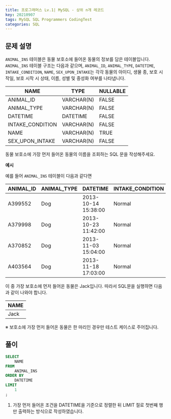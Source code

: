 ```yaml
---
title: 프로그래머스 Lv.1| MySQL - 상위 n개 레코드
key: 20210907
tags: MySQL SQL Programmers CodingTest
categories: SQL
---
```


## 문제 설명

`ANIMAL_INS` 테이블은 동물 보호소에 들어온 동물의 정보를 담은 테이블입니다. `ANIMAL_INS` 테이블 구조는 다음과 같으며, `ANIMAL_ID`, `ANIMAL_TYPE`, `DATETIME`, `INTAKE_CONDITION`, `NAME`, `SEX_UPON_INTAKE`는 각각 동물의 아이디, 생물 종, 보호 시작일, 보호 시작 시 상태, 이름, 성별 및 중성화 여부를 나타냅니다.

|NAME|TYPE|NULLABLE|
|---|---|---|
|ANIMAL_ID|VARCHAR(N)|FALSE|
|ANIMAL_TYPE|VARCHAR(N)|FALSE|
|DATETIME|DATETIME|FALSE|
|INTAKE_CONDITION|VARCHAR(N)|FALSE|
|NAME|VARCHAR(N)|TRUE|
|SEX_UPON_INTAKE|VARCHAR(N)|FALSE|

동물 보호소에 가장 먼저 들어온 동물의 이름을 조회하는 SQL 문을 작성해주세요.

**예시**  

예를 들어 `ANIMAL_INS` 테이블이 다음과 같다면

|ANIMAL_ID|ANIMAL_TYPE|DATETIME|INTAKE_CONDITION|NAME|SEX_UPON_INTAKE|
|---|---|---|---|---|---|
|A399552|Dog|2013-10-14 15:38:00|Normal|Jack|Neutered Male|
|A379998|Dog|2013-10-23 11:42:00|Normal|Disciple|Intact Male|
|A370852|Dog|2013-11-03 15:04:00|Normal|Katie|Spayed Female|
|A403564|Dog|2013-11-18 17:03:00|Normal|Anna|Spayed Female|

이 중 가장 보호소에 먼저 들어온 동물은 Jack입니다. 따라서 SQL문을 실행하면 다음과 같이 나와야 합니다.

|NAME|
|--|
|Jack|

※ 보호소에 가장 먼저 들어온 동물은 한 마리인 경우만 테스트 케이스로 주어집니다.


## 풀이

~~~sql
SELECT
    NAME
FROM
    ANIMAL_INS
ORDER BY
    DATETIME
LIMIT
    1
;
~~~

1. 가장 먼저 들어온 조건을 DATETIME을 기준으로 정렬한 뒤 LIMIT 절로 첫번째 행만 출력하는 방식으로 작성하였습니다. 